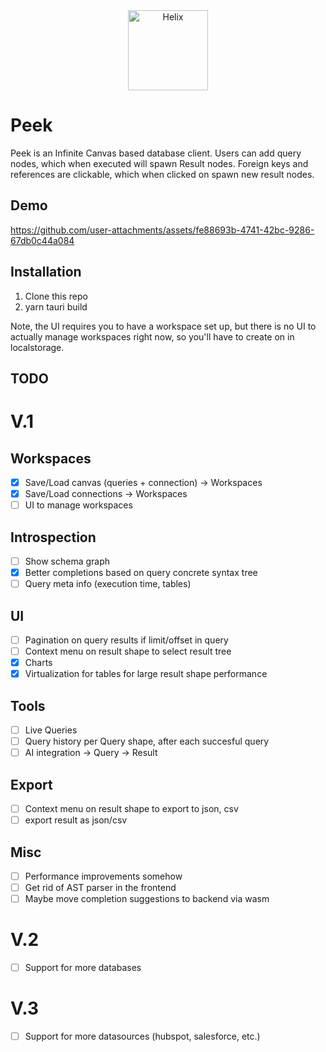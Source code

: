 <div align="center">

<picture>
  <source media="(prefers-color-scheme: dark)" srcset="https://github.com/user-attachments/assets/4fc87548-4fa8-446d-ad23-23dcc20dcf53">
  <source media="(prefers-color-scheme: light)" srcset="https://github.com/user-attachments/assets/4fc87548-4fa8-446d-ad23-23dcc20dcf53">
  <img alt="Helix" height="128" src="https://github.com/user-attachments/assets/4fc87548-4fa8-446d-ad23-23dcc20dcf53">
</picture>

</div>

# Peek


Peek is an Infinite Canvas based database client. Users can add query nodes, which when executed will spawn Result nodes. Foreign keys and references are clickable, which when clicked on spawn new result nodes.



## Demo

https://github.com/user-attachments/assets/fe88693b-4741-42bc-9286-67db0c44a084

## Installation

1. Clone this repo
2. yarn tauri build

Note, the UI requires you to have a workspace set up, but there is no UI to actually manage workspaces right now, so you'll have to create on in localstorage.

## TODO

# V.1

## Workspaces

- [x] Save/Load canvas (queries + connection) -> Workspaces
- [x] Save/Load connections -> Workspaces
- [ ] UI to manage workspaces

## Introspection

- [ ] Show schema graph
- [x] Better completions based on query concrete syntax tree
- [ ] Query meta info (execution time, tables)

## UI

- [ ] Pagination on query results if limit/offset in query
- [ ] Context menu on result shape to select result tree
- [x] Charts
- [x] Virtualization for tables for large result shape performance

## Tools

- [ ] Live Queries
- [ ] Query history per Query shape, after each succesful query
- [ ] AI integration -> Query -> Result

## Export

- [ ] Context menu on result shape to export to json, csv
- [ ] export result as json/csv

## Misc

- [ ] Performance improvements somehow
- [ ] Get rid of AST parser in the frontend
- [ ] Maybe move completion suggestions to backend via wasm

# V.2

- [ ] Support for more databases

# V.3

- [ ] Support for more datasources (hubspot, salesforce, etc.)
